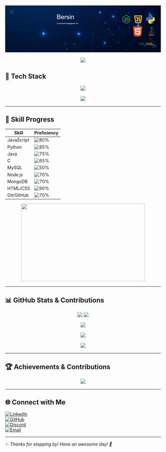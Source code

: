 ![Banner](banner)

<div align="center">
  <img src="https://readme-typing-svg.herokuapp.com?font=Fira+Code&size=30&pause=1000&color=00FFFF&width=500&lines=👋+Hi+there,+I'm+Bersin+S!;Welcome+to+my+GitHub!+🚀" />
</div>

## 🚀 Tech Stack

<p align="center">
<img src="https://readme-typing-svg.herokuapp.com?font=Fira+Code&size=22&pause=1000&color=0077B6&width=700&lines=🤖+Machine+Learning+Engineer+%7C+Software+Developer;🚀+Backend+Enthusiast+%7C+Tech+Innovator;⚡+Building+Scalable+and+Efficient+Solutions!" />
</p>

<p align="center">
<img src="https://skillicons.dev/icons?i=java,python,javascript,nodejs,mongodb,firebase,github,c,mysql,linux,html,react,git,css,express" />
</p>

---

## 🎯 Skill Progress

| Skill          | Proficiency |
|---------------|------------|
| JavaScript    | ![80%](https://img.shields.io/badge/JavaScript-80%25-yellow) |
| Python        | ![85%](https://img.shields.io/badge/Python-85%25-blue) |
| Java          | ![75%](https://img.shields.io/badge/Java-75%25-red) |
| C             | ![65%](https://img.shields.io/badge/C-65%25-lightgrey) |
| MySQL         | ![50%](https://img.shields.io/badge/MySQL-50%25-blue) |
| Node.js       | ![70%](https://img.shields.io/badge/Node.js-70%25-green) |
| MongoDB       | ![70%](https://img.shields.io/badge/MongoDB-70%25-brightgreen) |
| HTML/CSS      | ![90%](https://img.shields.io/badge/HTML%2FCSS-90%25-orange) |
| Git/GitHub    | ![70%](https://img.shields.io/badge/Git%2FGitHub-70%25-lightgrey) |

<p align="center">
  <img src="https://media.giphy.com/media/qgQUggAC3Pfv687qPC/giphy.gif" width="400" height="250"/>
</p>

---

## 📊 GitHub Stats & Contributions

<p align="center">
  <img src="https://github-readme-stats.vercel.app/api?username=bersinberz&show_icons=true&theme=radical&count_private=true" height="180em"/>
  <img src="https://github-readme-streak-stats.herokuapp.com/?user=bersinberz&theme=radical" height="180em"/>
</p>

<p align="center">
  <img src="https://github-readme-stats.vercel.app/api/top-langs/?username=bersinberz&layout=compact&theme=radical" height="150em"/>
</p>

<!-- Animated Contribution Graph -->
<p align="center">
  <img src="https://github-readme-activity-graph.vercel.app/graph?username=bersinberz&theme=radical&area=true&hide_border=true&bg_color=00000000" />
</p>

<p align="center">
  <img src="https://raw.githubusercontent.com/Bersinberz/Bersinberz/output/github-contribution-grid-snake.svg" />
</p>

---

## 🏆 Achievements & Contributions

<p align="center">
  <img src="https://github-profile-trophy.vercel.app/?username=bersinberz&theme=radical&column=6" />
</p>

---

## 🌐 Connect with Me  

[![LinkedIn](https://img.shields.io/badge/LinkedIn-0A66C2?style=for-the-badge&logo=linkedin&logoColor=white)](https://www.linkedin.com/in/bersin-s-4b4938296/)  
[![GitHub](https://img.shields.io/badge/GitHub-181717?style=for-the-badge&logo=github&logoColor=white)](https://github.com/Bersinberz)  
[![Discord](https://img.shields.io/badge/Discord-5865F2?style=for-the-badge&logo=discord&logoColor=white)](https://discord.com/users/Spidy)  
[![Email](https://img.shields.io/badge/Email-D14836?style=for-the-badge&logo=gmail&logoColor=white)](mailto:bersinberz04@gmail.com)  

---

_✨ Thanks for stopping by! Have an awesome day! 🚀_
